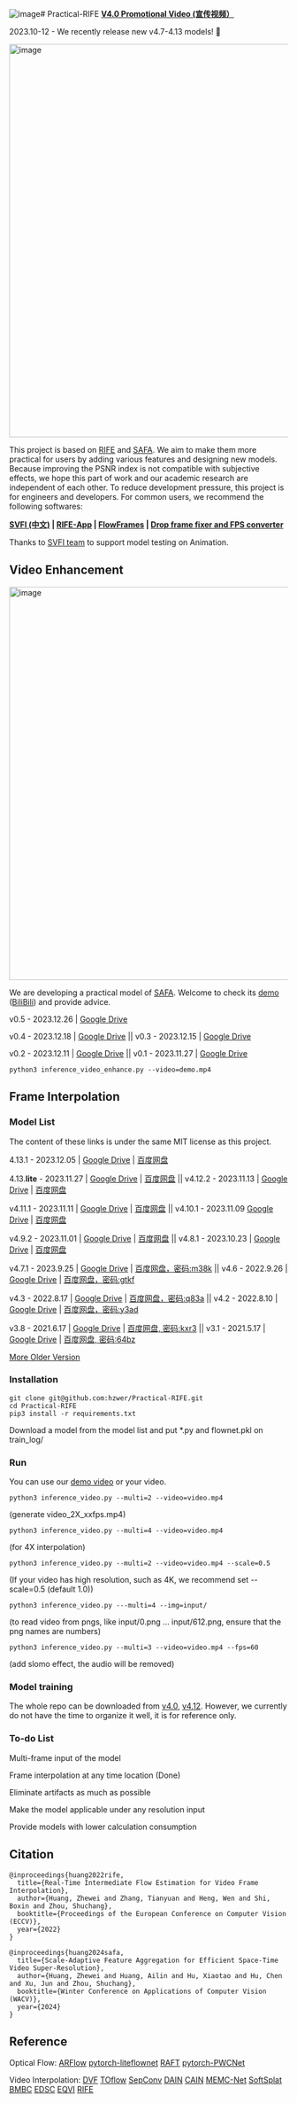 ![image](https://github.com/hzwer/Practical-RIFE/assets/10103856/63be03d2-6753-4a85-addd-af0667ea71a6)# Practical-RIFE 
**[V4.0 Promotional Video (宣传视频）](https://www.bilibili.com/video/BV1J3411t7qT?p=1&share_medium=iphone&share_plat=ios&share_session_id=7AE3DA72-D05C-43A0-9838-E2A80885BD4E&share_source=QQ&share_tag=s_i&timestamp=1639643780&unique_k=rjqO0EK)**

2023.10-12 - We recently release new v4.7-4.13 models! 🎉

<img width="710" alt="image" src="https://github.com/hzwer/Practical-RIFE/assets/10103856/e692b6f0-ff1a-45f7-8cd7-2bd3e6919ec5">

This project is based on [RIFE](https://github.com/hzwer/arXiv2020-RIFE) and [SAFA](https://github.com/megvii-research/WACV2024-SAFA). We aim to make them more practical for users by adding various features and designing new models. Because improving the PSNR index is not compatible with subjective effects, we hope this part of work and our academic research are independent of each other. To reduce development pressure, this project is for engineers and developers. For common users, we recommend the following softwares:

**[SVFI (中文)](https://github.com/YiWeiHuang-stack/Squirrel-Video-Frame-Interpolation) | [RIFE-App](https://grisk.itch.io/rife-app) | [FlowFrames](https://nmkd.itch.io/flowframes) | [Drop frame fixer and FPS converter](https://github.com/may-son/RIFE-FixDropFrames-and-ConvertFPS)**

Thanks to [SVFI team](https://github.com/Justin62628/Squirrel-RIFE) to support model testing on Animation. 

## Video Enhancement

<img width="710" alt="image" src="https://github.com/hzwer/Practical-RIFE/assets/10103856/5bae134c-0747-4084-bbab-37b1595352f1">

We are developing a practical model of [SAFA](https://github.com/megvii-research/WACV2024-SAFA). Welcome to check its [demo](https://www.youtube.com/watch?v=gq7CVj2QyfI) ([BiliBili](https://www.bilibili.com/video/BV1Up4y1d7kF/)) and provide advice.

v0.5 - 2023.12.26 | [Google Drive](https://drive.google.com/file/d/1OLO9hLV97ZQ4uRV2-aQqgnwhbKMMt6TX/view?usp=sharing)

v0.4 - 2023.12.18 | [Google Drive](https://drive.google.com/file/d/1s95iCoiTUsQq7pZPWeSKtQSJAWeA-yOr/view?usp=share_link) || v0.3 - 2023.12.15 | [Google Drive](https://drive.google.com/file/d/16diYU99xRJmTgKAEzfjppwFWTRFxVitb/view?usp=sharing)

v0.2 - 2023.12.11 | [Google Drive](https://drive.google.com/file/d/1IyJvz9qxCR59BW4q5PzOb6y3JRLnf9QE/view?usp=share_link) || v0.1 - 2023.11.27 | [Google Drive](https://drive.google.com/file/d/1Z4VcVxJ67zDYtddPPe2pSwMJId0KNV_I/view?usp=sharing)

```
python3 inference_video_enhance.py --video=demo.mp4
```

## Frame Interpolation
### Model List
The content of these links is under the same MIT license as this project.

4.13.1 - 2023.12.05 | [Google Drive](https://drive.google.com/file/d/1mj9lH6Be7ztYtHAr1xUUGT3hRtWJBy_5/view?usp=sharing) | [百度网盘](https://pan.baidu.com/s/1e0I-ERSYQThANP7BQmz3Vw?pwd=e2h8)

4.13.**lite** - 2023.11.27 | [Google Drive](https://drive.google.com/file/d/1l3lH9QxQQeZVWtBpdB22jgJ-0kmGvXra/view?usp=sharing) | [百度网盘](https://pan.baidu.com/s/12arDG3wAG9soGBmzUkkbeQ?pwd=2fy8) || v4.12.2 - 2023.11.13 | [Google Drive](https://drive.google.com/file/d/1ZHrOBL217ItwdpUBcBtRE3XBD-yy-g2S/view?usp=share_link) | [百度网盘](https://pan.baidu.com/s/1zyAw-qZJsIsAyFOIZKumYQ?pwd=gwij) 

v4.11.1 - 2023.11.11 | [Google Drive](https://drive.google.com/file/d/1Dwbp4qAeDVONPz2a10aC2a7-awD6TZvL/view?usp=share_link) | [百度网盘](https://pan.baidu.com/s/1TZiZuCHaG4SKmxKrqbbBDQ?pwd=pw2i) || v4.10.1 - 2023.11.09 [Google Drive](https://drive.google.com/file/d/1WNot1qYBt05LUyY1O9Uwwv5_K8U6t8_x/view?usp=sharing) | [百度网盘](https://pan.baidu.com/s/19niopL-Qwu2qOydIB1pEBg?pwd=88kv)

v4.9.2 - 2023.11.01 | [Google Drive](https://drive.google.com/file/d/1UssCvbL8N-ty0xIKM5G5ZTEgp9o4w3hp/view?usp=sharing) | [百度网盘](https://pan.baidu.com/s/18cbx3EP4HWgSa1vkcXvvyw?pwd=swr9) || v4.8.1 - 2023.10.23 | [Google Drive](https://drive.google.com/file/d/1wZa3SyegLPUwBQWmoDLM0MumWd2-ii63/view?usp=sharing) | [百度网盘](https://pan.baidu.com/s/1hq-O3QY5OVzLHIQ90jKkyg?pwd=vhsq)

v4.7.1 - 2023.9.25 | [Google Drive](https://drive.google.com/file/d/1s2zMMIJrUAFLexktm1rWNhlIyOYJ3_ju/view?usp=sharing) | [百度网盘，密码:m38k](https://pan.baidu.com/s/1Mc7bvkVWMUG9F0Gqb_Vcpg?pwd=848u) || v4.6 - 2022.9.26 | [Google Drive](https://drive.google.com/file/d/1EAbsfY7mjnXNa6RAsATj2ImAEqmHTjbE/view?usp=sharing) | [百度网盘，密码:gtkf](https://pan.baidu.com/s/1Oc1enSD7kGnoQda2MdPYsw)

v4.3 - 2022.8.17 | [Google Drive](https://drive.google.com/file/d/1xrNofTGMHdt9sQv7-EOG0EChl8hZW_cU/view?usp=sharing) | [百度网盘，密码:q83a](https://pan.baidu.com/s/12AUAeZLZf5E1_Zx6WkS3xw?pwd=q83a) || v4.2 - 2022.8.10 | [Google Drive](https://drive.google.com/file/d/1JpDAJPrtRJcrOZMMlvEJJ8MUanAkA-99/view?usp=sharing) | [百度网盘，密码:y3ad](https://pan.baidu.com/s/1Io4Z_QUaBv-O7dYERqQAPw?pwd=y3ad) 

v3.8 - 2021.6.17 | [Google Drive](https://drive.google.com/file/d/1O5KfS3KzZCY3imeCr2LCsntLhutKuAqj/view?usp=sharing) | [百度网盘, 密码:kxr3](https://pan.baidu.com/s/1X-jpWBZWe-IQBoNAsxo2mA) || v3.1 - 2021.5.17 | [Google Drive](https://drive.google.com/file/d/1xn4R3TQyFhtMXN2pa3lRB8cd4E1zckQe/view?usp=sharing) | [百度网盘, 密码:64bz](https://pan.baidu.com/s/1W4p_Ni04HLI_jTy45sVodA) 

[More Older Version](https://github.com/megvii-research/ECCV2022-RIFE/issues/41)

### Installation

```
git clone git@github.com:hzwer/Practical-RIFE.git
cd Practical-RIFE
pip3 install -r requirements.txt
```
Download a model from the model list and put *.py and flownet.pkl on train_log/
### Run

You can use our [demo video](https://drive.google.com/file/d/1i3xlKb7ax7Y70khcTcuePi6E7crO_dFc/view?usp=sharing) or your video. 
```
python3 inference_video.py --multi=2 --video=video.mp4 
```
(generate video_2X_xxfps.mp4)
```
python3 inference_video.py --multi=4 --video=video.mp4
```
(for 4X interpolation)
```
python3 inference_video.py --multi=2 --video=video.mp4 --scale=0.5
```
(If your video has high resolution, such as 4K, we recommend set --scale=0.5 (default 1.0))
```
python3 inference_video.py ---multi=4 --img=input/
```
(to read video from pngs, like input/0.png ... input/612.png, ensure that the png names are numbers)
```
python3 inference_video.py --multi=3 --video=video.mp4 --fps=60
```
(add slomo effect, the audio will be removed)

### Model training
The whole repo can be downloaded from [v4.0](https://drive.google.com/file/d/1zoSz7b8c6kUsnd4gYZ_6TrKxa7ghHJWW/view?usp=sharing), [v4.12](https://drive.google.com/file/d/1IHB35zhO4rr-JSMnpRvHhU9U65Z4giWv/view?usp=sharing). However, we currently do not have the time to organize it well, it is for reference only.

### To-do List
Multi-frame input of the model

Frame interpolation at any time location (Done)

Eliminate artifacts as much as possible

Make the model applicable under any resolution input

Provide models with lower calculation consumption

## Citation

```
@inproceedings{huang2022rife,
  title={Real-Time Intermediate Flow Estimation for Video Frame Interpolation},
  author={Huang, Zhewei and Zhang, Tianyuan and Heng, Wen and Shi, Boxin and Zhou, Shuchang},
  booktitle={Proceedings of the European Conference on Computer Vision (ECCV)},
  year={2022}
}
```
```
@inproceedings{huang2024safa,
  title={Scale-Adaptive Feature Aggregation for Efficient Space-Time Video Super-Resolution},
  author={Huang, Zhewei and Huang, Ailin and Hu, Xiaotao and Hu, Chen and Xu, Jun and Zhou, Shuchang},
  booktitle={Winter Conference on Applications of Computer Vision (WACV)},
  year={2024}
}
```

## Reference

Optical Flow:
[ARFlow](https://github.com/lliuz/ARFlow)  [pytorch-liteflownet](https://github.com/sniklaus/pytorch-liteflownet)  [RAFT](https://github.com/princeton-vl/RAFT)  [pytorch-PWCNet](https://github.com/sniklaus/pytorch-pwc)

Video Interpolation: 
[DVF](https://github.com/lxx1991/pytorch-voxel-flow)  [TOflow](https://github.com/Coldog2333/pytoflow)  [SepConv](https://github.com/sniklaus/sepconv-slomo)  [DAIN](https://github.com/baowenbo/DAIN)  [CAIN](https://github.com/myungsub/CAIN)  [MEMC-Net](https://github.com/baowenbo/MEMC-Net)   [SoftSplat](https://github.com/sniklaus/softmax-splatting)  [BMBC](https://github.com/JunHeum/BMBC)  [EDSC](https://github.com/Xianhang/EDSC-pytorch)  [EQVI](https://github.com/lyh-18/EQVI) [RIFE](https://github.com/hzwer/arXiv2020-RIFE)
